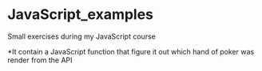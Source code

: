 # JavaScript_examples

Small exercises during my JavaScript course

*It contain a JavaScript function that figure it out which hand of poker was render from the API


